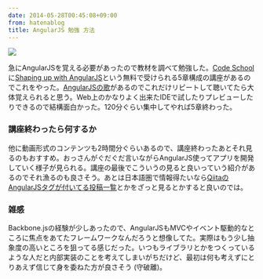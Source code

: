 ```yaml
---
date: 2014-05-28T00:45:08+09:00
from: hatenablog
title: AngularJS 勉強 方法
---
```

[![](http://cdn-ak.f.st-hatena.com/images/fotolife/r/r7kamura/20140528/20140528003048.png)](https://www.codeschool.com/courses/shaping-up-with-angular-js)

急にAngularJSを覚える必要があったので教材を調べて勉強した。[Code School](https://www.codeschool.com)に[Shaping up with AngularJS](https://www.codeschool.com/courses/shaping-up-with-angular-js)という無料で受けられる5章構成の講座があるのでこれをやった。[AngularJSの歌](http://campus.codeschool.com/courses/shaping-up-with-angular-js/level/1/section/1/video/1)があるのでこれだけリピートして聴いてたら大体覚えられると思う。Web上のかなりよく出来たIDEで試したりプレビューしたりできるので結構面白かった。120分ぐらい集中してやれば5章終わった。

### 講座終わったら何するか

他に動画形式のコンテンツも2時間分ぐらいあるので、講座終わったあとそれ見るのもおすすめ。おっさんがぐだぐだ言いながらAngularJS使ってアプリを開発していく様子が見られる。講座の最後でこういうの見ると良いっていう紹介があるのでそれ漁るのも良さそう。あとは日本語圏で情報得たいなら[QiitaのAngularJSタグが付いてる投稿一覧](http://qiita.com/tags/angularjs/stocks)とかをざっと見るとかすると良いのでは。

### 雑感

Backbone.jsの経験が少しあったので、AngularJSもMVCやイベント駆動的なところに焦点をあてたフレームワークなんだろうと想像してた。実際はもう少し抽象度の高いところを狙ってる感じだった。いつもライブラリとかをつくっているような人だと内部実装のことを考えてしまいがちだけど、最初は何も考えずにとりあえず信じて身を委ねた方が良さそう (守破離)。

